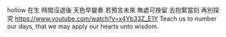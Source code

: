 hollow
在生
時間沒退後 天色早變奏
若預言未來 無處可挽留
去抱緊當刻 再別探究
https://www.youtube.com/watch?v=x4Yb33Z_E1Y
Teach us to number our days, that we may apply our hearts unto wisdom.
